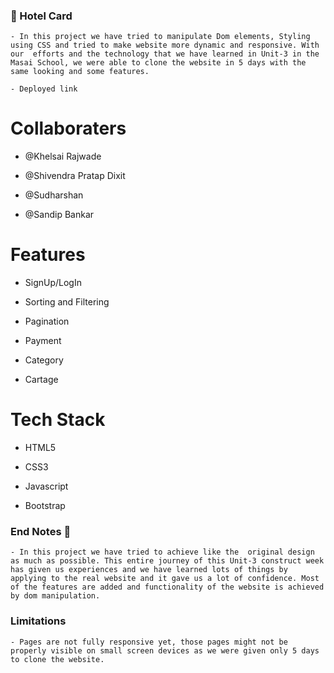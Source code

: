 ### 🏫 Hotel Card

    - In this project we have tried to manipulate Dom elements, Styling using CSS and tried to make website more dynamic and responsive. With our  efforts and the technology that we have learned in Unit-3 in the Masai School, we were able to clone the website in 5 days with the same looking and some features.

    - Deployed link 

# Collaboraters

  - @Khelsai Rajwade

  - @Shivendra Pratap Dixit

  - @Sudharshan

  - @Sandip Bankar

# Features

   - SignUp/LogIn

   - Sorting and Filtering

   - Pagination

   - Payment 

   - Category

   - Cartage


# Tech Stack

   - HTML5

   - CSS3

   - Javascript

   - Bootstrap

### End Notes 📑

    - In this project we have tried to achieve like the  original design as much as possible. This entire journey of this Unit-3 construct week has given us experiences and we have learned lots of things by applying to the real website and it gave us a lot of confidence. Most of the features are added and functionality of the website is achieved by dom manipulation.

### Limitations

    - Pages are not fully responsive yet, those pages might not be properly visible on small screen devices as we were given only 5 days to clone the website.